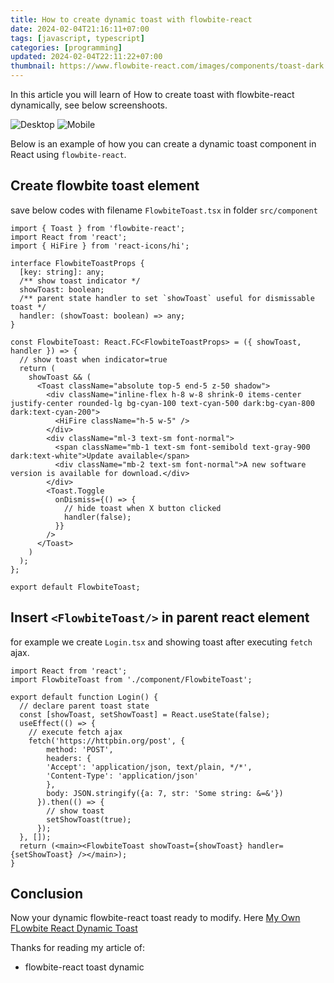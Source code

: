 ```yaml
---
title: How to create dynamic toast with flowbite-react
date: 2024-02-04T21:16:11+07:00
tags: [javascript, typescript]
categories: [programming]
updated: 2024-02-04T22:11:22+07:00
thumbnail: https://www.flowbite-react.com/images/components/toast-dark.svg
---
```


In this article you will learn of How to create toast with flowbite-react dynamically, see below screenshoots.

![Desktop](https://github.com/dimaslanjaka/source-posts/assets/12471057/ff040935-f69b-420b-b3c7-35f0ba6cc6ba)
![Mobile](https://github.com/dimaslanjaka/source-posts/assets/12471057/884b397e-dbda-4b54-8a0c-af2e386dc447)

Below is an example of how you can create a dynamic toast component in React using `flowbite-react`.

## Create flowbite toast element

save below codes with filename `FlowbiteToast.tsx` in folder `src/component`

```tsx
import { Toast } from 'flowbite-react';
import React from 'react';
import { HiFire } from 'react-icons/hi';

interface FlowbiteToastProps {
  [key: string]: any;
  /** show toast indicator */
  showToast: boolean;
  /** parent state handler to set `showToast` useful for dismissable toast */
  handler: (showToast: boolean) => any;
}

const FlowbiteToast: React.FC<FlowbiteToastProps> = ({ showToast, handler }) => {
  // show toast when indicator=true
  return (
    showToast && (
      <Toast className="absolute top-5 end-5 z-50 shadow">
        <div className="inline-flex h-8 w-8 shrink-0 items-center justify-center rounded-lg bg-cyan-100 text-cyan-500 dark:bg-cyan-800 dark:text-cyan-200">
          <HiFire className="h-5 w-5" />
        </div>
        <div className="ml-3 text-sm font-normal">
          <span className="mb-1 text-sm font-semibold text-gray-900 dark:text-white">Update available</span>
          <div className="mb-2 text-sm font-normal">A new software version is available for download.</div>
        </div>
        <Toast.Toggle
          onDismiss={() => {
            // hide toast when X button clicked
            handler(false);
          }}
        />
      </Toast>
    )
  );
};

export default FlowbiteToast;
```

## Insert `<FlowbiteToast/>` in parent react element

for example we create `Login.tsx` and showing toast after executing `fetch` ajax.

```tsx
import React from 'react';
import FlowbiteToast from './component/FlowbiteToast';

export default function Login() {
  // declare parent toast state
  const [showToast, setShowToast] = React.useState(false);
  useEffect(() => {
    // execute fetch ajax
    fetch('https://httpbin.org/post', {
        method: 'POST',
        headers: {
        'Accept': 'application/json, text/plain, */*',
        'Content-Type': 'application/json'
        },
        body: JSON.stringify({a: 7, str: 'Some string: &=&'})
      }).then(() => {
        // show toast
        setShowToast(true);
      });
  }, []);
  return (<main><FlowbiteToast showToast={showToast} handler={setShowToast} /></main>);
}
```

## Conclusion

Now your dynamic flowbite-react toast ready to modify. Here [My Own FLowbite React Dynamic Toast](https://github.com/dimaslanjaka/webpack-boilerplate/commit/d220c84525d3538186790d72a53df275d6472384)

Thanks for reading my article of:
- flowbite-react toast dynamic
